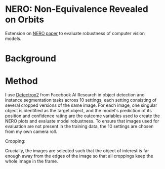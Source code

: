 # NERO: Non-Equivalence Revealed on Orbits

Extension on [NERO paper](https://arxiv.org/abs/2305.19889) to evaluate robustness of computer vision models.

# Background

# Method
I use [Detectron2](https://github.com/facebookresearch/detectron2) from Facebook AI Research in object detection and instance segmentation tasks across 10 settings, each setting consisting of several cropped versions of the same image. For each image, one singular object is identified as the target object, and the model's prediction of its position and confidence rating are the outcome variables used to create the NERO plots and evaluate model robustness. To ensure that images used for evaluation are not present in the training data, the 10 settings are chosen from my own camera roll.

Cropping:

Crucially, the images are selected such that the object of interest is far enough away from the edges of the image so that all croppings keep the whole image in the frame.
